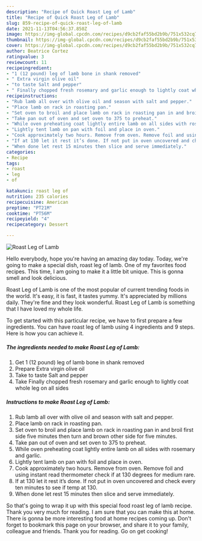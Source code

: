 ```yaml
---
description: "Recipe of Quick Roast Leg of Lamb"
title: "Recipe of Quick Roast Leg of Lamb"
slug: 859-recipe-of-quick-roast-leg-of-lamb
date: 2021-11-13T04:56:37.850Z
image: https://img-global.cpcdn.com/recipes/d9cb2faf55bd2b9b/751x532cq70/roast-leg-of-lamb-recipe-main-photo.jpg
thumbnail: https://img-global.cpcdn.com/recipes/d9cb2faf55bd2b9b/751x532cq70/roast-leg-of-lamb-recipe-main-photo.jpg
cover: https://img-global.cpcdn.com/recipes/d9cb2faf55bd2b9b/751x532cq70/roast-leg-of-lamb-recipe-main-photo.jpg
author: Beatrice Cortez
ratingvalue: 3
reviewcount: 11
recipeingredient:
- "1 (12 pound) leg of lamb bone in shank removed"
- " Extra virgin olive oil"
- "to taste Salt and pepper"
- " Finally chopped fresh rosemary and garlic enough to lightly coat whole leg on all sides"
recipeinstructions:
- "Rub lamb all over with olive oil and season with salt and pepper."
- "Place lamb on rack in roasting pan."
- "Set oven to broil and place lamb on rack in roasting pan in and broil first side five minutes then turn and brown other side for five minutes."
- "Take pan out of oven and set oven to 375 to preheat."
- "While oven preheating coat lightly entire lamb on all sides with rosemary and garlic."
- "Lightly tent lamb on pan with foil and place in oven."
- "Cook approximately two hours. Remove from oven. Remove foil and using instant read thermometer check if at 130 degrees for medium rare."
- "If at 130 let it rest it’s done. If not put in oven uncovered and check every ten minutes to see if temp at 130."
- "When done let rest 15 minutes then slice and serve immediately."
categories:
- Recipe
tags:
- roast
- leg
- of

katakunci: roast leg of 
nutrition: 235 calories
recipecuisine: American
preptime: "PT21M"
cooktime: "PT56M"
recipeyield: "4"
recipecategory: Dessert

---
```



![Roast Leg of Lamb](https://img-global.cpcdn.com/recipes/d9cb2faf55bd2b9b/751x532cq70/roast-leg-of-lamb-recipe-main-photo.jpg)

Hello everybody, hope you're having an amazing day today. Today, we're going to make a special dish, roast leg of lamb. One of my favorites food recipes. This time, I am going to make it a little bit unique. This is gonna smell and look delicious.

Roast Leg of Lamb is one of the most popular of current trending foods in the world. It's easy, it is fast, it tastes yummy. It's appreciated by millions daily. They're fine and they look wonderful. Roast Leg of Lamb is something that I have loved my whole life.




To get started with this particular recipe, we have to first prepare a few ingredients. You can have roast leg of lamb using 4 ingredients and 9 steps. Here is how you can achieve it.

<!--inarticleads1-->

##### The ingredients needed to make Roast Leg of Lamb:

1. Get 1 (12 pound) leg of lamb bone in shank removed
1. Prepare  Extra virgin olive oil
1. Take to taste Salt and pepper
1. Take  Finally chopped fresh rosemary and garlic enough to lightly coat whole leg on all sides




<!--inarticleads2-->

##### Instructions to make Roast Leg of Lamb:

1. Rub lamb all over with olive oil and season with salt and pepper.
1. Place lamb on rack in roasting pan.
1. Set oven to broil and place lamb on rack in roasting pan in and broil first side five minutes then turn and brown other side for five minutes.
1. Take pan out of oven and set oven to 375 to preheat.
1. While oven preheating coat lightly entire lamb on all sides with rosemary and garlic.
1. Lightly tent lamb on pan with foil and place in oven.
1. Cook approximately two hours. Remove from oven. Remove foil and using instant read thermometer check if at 130 degrees for medium rare.
1. If at 130 let it rest it’s done. If not put in oven uncovered and check every ten minutes to see if temp at 130.
1. When done let rest 15 minutes then slice and serve immediately.




So that's going to wrap it up with this special food roast leg of lamb recipe. Thank you very much for reading. I am sure that you can make this at home. There is gonna be more interesting food at home recipes coming up. Don't forget to bookmark this page on your browser, and share it to your family, colleague and friends. Thank you for reading. Go on get cooking!
